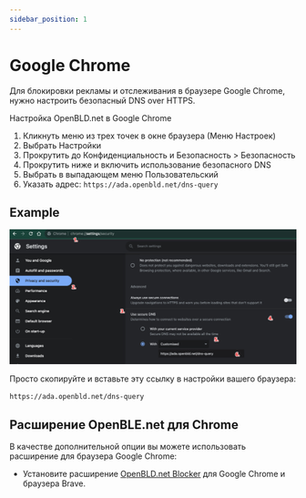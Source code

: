 ```yaml
---
sidebar_position: 1
---
```


# Google Chrome

Для блокировки рекламы и отслеживания в браузере Google Chrome, нужно настроить безопасный DNS over HTTPS.

Настройка OpenBLD.net в Google Chrome

1. Кликнуть меню из трех точек в окне браузера (Меню Настроек)
2. Выбрать Настройки
3. Прокрутить до Конфиденциальность и Безопасность > Безопасность
4. Прокрутить ниже и включить использование безопасного DNS
5. Выбрать в выпадающем меню Пользовательский
6. Указать адрес: `https://ada.openbld.net/dns-query`

## Example
![Setup OpenBLD.net - Google Chrome](./setup-openbld-dns-google-chrome.jpg)

Просто скопируйте и вставьте эту ссылку в настройки вашего браузера:

```shell
https://ada.openbld.net/dns-query
```

## Расширение OpenBLE.net для Chrome

В качестве дополнительной опции вы можете использовать расширение для браузера Google Chrome:

* Установите расширение [OpenBLD.net Blocker](/docs/get-started/setup-browsers/extensions/) для Google Chrome и браузера Brave.


